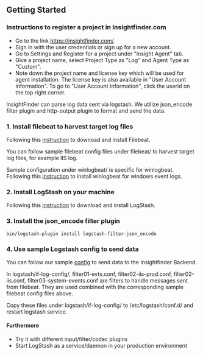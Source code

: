 ## Getting Started

### Instructions to register a project in Insightfinder.com
- Go to the link https://insightfinder.com/
- Sign in with the user credentials or sign up for a new account.
- Go to Settings and Register for a project under "Insight Agent" tab.
- Give a project name, select Project Type as "Log" and Agent Type as "Custom".
- Note down the project name and license key which will be used for agent installation. The license key is also available in "User Account Information". To go to "User Account Information", click the userid on the top right corner.

InsightFinder can parse log data sent via logstash. We utilize json_encode filter plugin and http-output plugin to format and send the data. 



### 1. Install filebeat to harvest target log files

Following this [instruction](https://www.elastic.co/guide/en/beats/filebeat/current/filebeat-installation-configuration.html) to downoad and install Filebeat.

You can follow sample filebeat config files under filebeat/  to harvest target log files, for example IIS log. 

Sample configuration under winlogbeat/ is specific for winlogbeat. Following this [instruction](https://www.elastic.co/guide/en/beats/winlogbeat/current/winlogbeat-installation-configuration.html) to install winlogbeat for windows event logs.

### 2. Install LogStash on your machine

Following this [instruction](https://www.elastic.co/guide/en/logstash/current/getting-started-with-logstash.html) to download and install LogStash.

### 3. Install the json_encode filter plugin

``` 
bin/logstash-plugin install logstash-filter-json_encode 
```

### 4. Use sample Logstash config to send data

You can follow our sample [config](logstash-if.conf) to send data to the Insightfinder Backend.

In logstash/if-log-config/,  filter01-evtx.conf, filter02-iis-prod.conf, filter02-iis.conf, filter03-system-events.conf are filters to handle messages sent from filebeat. They are used combined with the corresponding sample filebeat config files above.  

Copy these files under logstash/if-log-config/ to /etc/logstash/conf.d/ and restart logstash service.

#### Furthermore

- Try it with different input/filter/codec plugins
- Start LogStash as a service/daemon in your production environment
